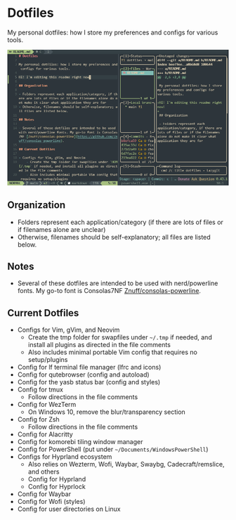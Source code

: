 # Dotfiles

My personal dotfiles: how I store my preferences and configs for various tools.

![Screenshot of my customized Neovim setup](images/nvim_screenshot.png)

## Organization

- Folders represent each application/category (if there are lots of files or if filenames alone are unclear)
- Otherwise, filenames should be self-explanatory; all files are listed below.

## Notes

- Several of these dotfiles are intended to be used with nerd/powerline fonts. My go-to font is Consolas7NF [Znuff/consolas-powerline](https://github.com/Znuff/consolas-powerline).

## Current Dotfiles

- Configs for Vim, gVim, and Neovim
    - Create the tmp folder for swapfiles under `~/.tmp` if needed, and install all plugins as directed in the file comments
    - Also includes minimal portable Vim config that requires no setup/plugins
- Config for lf terminal file manager (lfrc and icons)
- Config for qutebrowser (config and autoload)
- Config for the yasb status bar (config and styles)
- Config for tmux
    - Follow directions in the file comments
- Config for WezTerm
    - On Windows 10, remove the blur/transparency section
- Config for Zsh
    - Follow directions in the file comments
- Config for Alacritty
- Config for komorebi tiling window manager
- Config for PowerShell (put under `~/Documents/WindowsPowerShell`)
- Configs for Hyprland ecosystem
    - Also relies on Wezterm, Wofi, Waybar, Swaybg, Cadecraft/remslice, and others
    - Config for Hyprland
    - Config for Hyprlock
- Config for Waybar
- Config for Wofi (styles)
- Config for user directories on Linux
